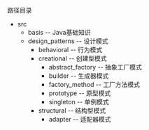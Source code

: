 路径目录  
* src  
    * basis -- Java基础知识
    * design_patterns -- 设计模式  
        * behavioral -- 行为模式  
        * creational -- 创建型模式  
            * abstract_factory -- 抽象工厂模式
            * builder -- 生成器模式  
            * factory_method -- 工厂方法模式
            * prototype -- 原型模式
            * singleton -- 单例模式
        * structural -- 结构型模式
            * adapter -- 适配器模式